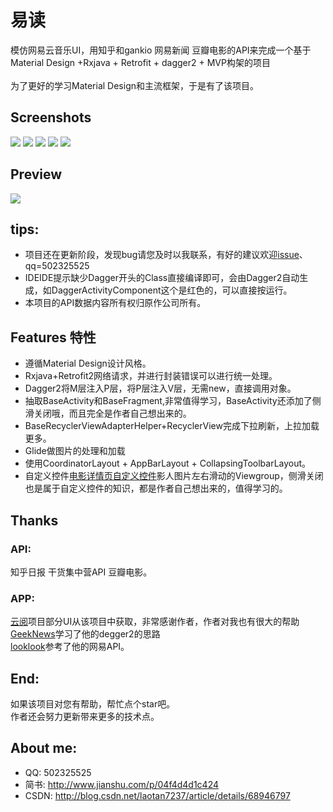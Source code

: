 # 易读
模仿网易云音乐UI，用知乎和gankio 网易新闻 豆瓣电影的API来完成一个基于Material Design +Rxjava + Retrofit + dagger2 + MVP构架的项目<br>
<br>为了更好的学习Material Design和主流框架，于是有了该项目。

## Screenshots
![](https://github.com/laotan7237/EasyReader/blob/master/imagefile/home.png)
![](https://github.com/laotan7237/EasyReader/blob/master/imagefile/zhihudetail.png)
![](https://github.com/laotan7237/EasyReader/blob/master/imagefile/movietop.png)
![](https://github.com/laotan7237/EasyReader/blob/master/imagefile/movielatest.png)
![](https://github.com/laotan7237/EasyReader/blob/master/imagefile/moviedetail.png)<br>
## Preview
![](https://github.com/laotan7237/EasyReader/blob/master/imagefile/easyreader.gif)

## tips:
* 项目还在更新阶段，发现bug请您及时以我联系，有好的建议欢迎[issue](https://github.com/laotan7237/EasyReader/issues)、qq=502325525
* IDEIDE提示缺少Dagger开头的Class直接编译即可，会由Dagger2自动生成，如DaggerActivityComponent这个是红色的，可以直接按运行。
* 本项目的API数据内容所有权归原作公司所有。

## Features 特性
* 遵循Material Design设计风格。
* Rxjava+Retrofit2网络请求，并进行封装错误可以进行统一处理。
* Dagger2将M层注入P层，将P层注入V层，无需new，直接调用对象。
* 抽取BaseActivity和BaseFragment,非常值得学习，BaseActivity还添加了侧滑关闭哦，而且完全是作者自己想出来的。
* BaseRecyclerViewAdapterHelper+RecyclerView完成下拉刷新，上拉加载更多。
* Glide做图片的处理和加载
* 使用CoordinatorLayout + AppBarLayout + CollapsingToolbarLayout。
* 自定义控件[电影详情页自定义控件](http://blog.csdn.net/laotan7237/article/details/60576755)影人图片左右滑动的Viewgroup，侧滑关闭也是属于自定义控件的知识，都是作者自己想出来的，值得学习的。
## Thanks
### API:<br>
知乎日报  干货集中营API 豆瓣电影。<br>
### APP:<br>
[云阅](https://github.com/youlookwhat/CloudReader)项目部分UI从该项目中获取，非常感谢作者，作者对我也有很大的帮助<br>
[GeekNews](https://github.com/codeestX/GeekNews)学习了他的degger2的思路<br>
[looklook](https://github.com/xinghongfei/LookLook)参考了他的网易API。<br>
## End:<br>
如果该项目对您有帮助，帮忙点个star吧。<br>
作者还会努力更新带来更多的技术点。
## About me:<br>
* QQ: 502325525
* 简书: http://www.jianshu.com/p/04f4d4d1c424
* CSDN: http://blog.csdn.net/laotan7237/article/details/68946797
